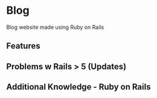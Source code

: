 # Blog 
Blog website made using Ruby on Rails
## Features
## Problems w Rails > 5 (Updates)
## Additional Knowledge - Ruby on Rails
